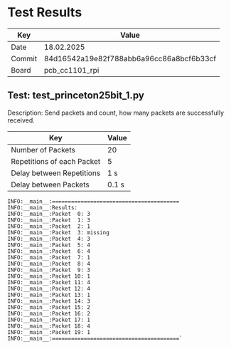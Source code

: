 # Test Results

| Key    | Value                                    |
|--------|------------------------------------------|
| Date   |                               18.02.2025 |
| Commit | 84d16542a19e82f788abb6a96cc86a8bcf6b33cf |
| Board  |                           pcb_cc1101_rpi |

## Test: test_princeton25bit_1.py

Description: Send packets and count, how many packets are successfully received.

| Key                        | Value   |
|----------------------------|---------|
| Number of Packets          |  20     |
| Repetitions of each Packet |   5     |
| Delay between Repetitions  |   1 s   |
| Delay between Packets      |   0.1 s |

```
INFO:__main__:========================================
INFO:__main__:Results:
INFO:__main__:Packet  0: 3
INFO:__main__:Packet  1: 3
INFO:__main__:Packet  2: 1
INFO:__main__:Packet  3: missing
INFO:__main__:Packet  4: 3
INFO:__main__:Packet  5: 4
INFO:__main__:Packet  6: 4
INFO:__main__:Packet  7: 1
INFO:__main__:Packet  8: 4
INFO:__main__:Packet  9: 3
INFO:__main__:Packet 10: 1
INFO:__main__:Packet 11: 4
INFO:__main__:Packet 12: 4
INFO:__main__:Packet 13: 1
INFO:__main__:Packet 14: 3
INFO:__main__:Packet 15: 2
INFO:__main__:Packet 16: 2
INFO:__main__:Packet 17: 1
INFO:__main__:Packet 18: 4
INFO:__main__:Packet 19: 1
INFO:__main__:========================================`
```